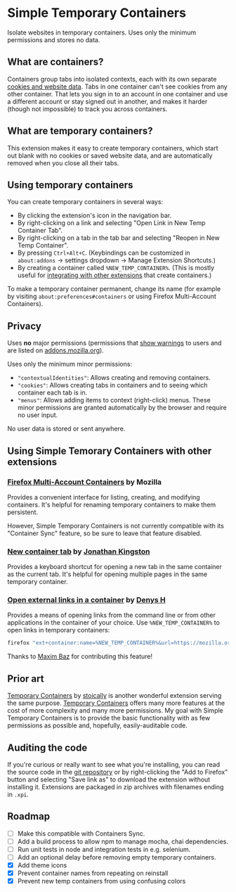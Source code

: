 # Simple Temporary Containers

Isolate websites in temporary containers. Uses only the minimum permissions and stores no data.

## What are containers?

Containers group tabs into isolated contexts, each with its own separate [cookies and website data](https://wiki.mozilla.org/Security/Contextual_Identity_Project/Containers#What_is_.28and_isn.27t.29_separated_between_Containers). Tabs in one container can't see cookies from any other container. That lets you sign in to an account in one container and use a different account or stay signed out in another, and makes it harder (though not impossible) to track you across containers.

## What are temporary containers?

This extension makes it easy to create temporary containers, which start out blank with no cookies or saved website data, and are automatically removed when you close all their tabs.

## Using temporary containers

You can create temporary containers in several ways:
* By clicking the extension's icon in the navigation bar.
* By right-clicking on a link and selecting "Open Link in New Temp Container Tab".
* By right-clicking on a tab in the tab bar and selecting "Reopen in New Temp Container".
* By pressing `Ctrl+Alt+C`. (Keybindings can be customized in `about:addons` -> settings dropdown -> Manage Extension Shortcuts.)
* By creating a container called `%NEW_TEMP_CONTAINER%`. (This is mostly useful for [integrating with other extensions](#using-simple-temorary-containers-with-other-extensions) that create containers.)

To make a temporary container permanent, change its name (for example by visiting `about:preferences#containers` or using Firefox Multi-Account Containers).

## Privacy

Uses **no** major permissions (permissions that [show warnings](https://extensionworkshop.com/documentation/develop/request-the-right-permissions/#advised-permissions) to users and are listed on [addons.mozilla.org](https://addons.mozilla.org)).

Uses only the minimum minor permissions:
* `"contextualIdentities"`: Allows creating and removing containers.
* `"cookies"`: Allows creating tabs in containers and to seeing which container each tab is in.
* `"menus"`: Allows adding items to context (right-click) menus.
These minor permissions are granted automatically by the browser and require no user input.

No user data is stored or sent anywhere.

## Using Simple Temorary Containers with other extensions

### [Firefox Multi-Account Containers](https://addons.mozilla.org/en-US/firefox/addon/multi-account-containers/) by Mozilla

Provides a convenient interface for listing, creating, and modifying containers. It's helpful for renaming temporary containers to make them persistent.

However, Simple Temporary Containers is not currently compatible with its "Container Sync" feature, so be sure to leave that feature disabled.

### [New container tab](https://addons.mozilla.org/en-US/firefox/addon/new-container-tab/) by [Jonathan Kingston](https://addons.mozilla.org/en-US/firefox/user/12818933/)

Provides a keyboard shortcut for opening a new tab in the same container as the current tab. It's helpful for opening multiple pages in the same temporary container.

### [Open external links in a container](https://addons.mozilla.org/en-US/firefox/addon/open-url-in-container/) by [Denys H](https://addons.mozilla.org/en-US/firefox/user/15243938/)

Provides a means of opening links from the command line or from other applications in the container of your choice. Use `%NEW_TEMP_CONTAINER%` to open links in temporary containers:

```sh
firefox "ext+container:name=%NEW_TEMP_CONTAINER%&url=https://mozilla.org/"
```

Thanks to [Maxim Baz](https://github.com/maximbaz) for contributing this feature!

## Prior art

[Temporary Containers](https://addons.mozilla.org/en-US/firefox/addon/temporary-containers/) by [stoically](https://addons.mozilla.org/en-US/firefox/user/13470938/) is another wonderful extension serving the same purpose. [Temporary Containers](https://addons.mozilla.org/en-US/firefox/addon/temporary-containers/) offers many more features at the cost of more complexity and many more permissions. My goal with Simple Temporary Containers is to provide the basic functionality with as few permissions as possible and, hopefully, easily-auditable code.

## Auditing the code

If you're curious or really want to see what you're installing, you can read the source code in the [git repository](https://github.com/ninevra/Simple-Temporary-Containers/) or by right-clicking the "Add to Firefox" button and selecting "Save link as" to download the extension without installing it. Extensions are packaged in zip archives with filenames ending in `.xpi`.

## Roadmap

- [ ] Make this compatible with Containers Sync.
- [ ] Add a build process to allow npm to manage mocha, chai dependencies.
- [ ] Run unit tests in node and integration tests in e.g. selenium.
- [ ] Add an optional delay before removing empty temporary containers.
- [x] Add theme icons
- [x] Prevent container names from repeating on reinstall
- [x] Prevent new temp containers from using confusing colors
